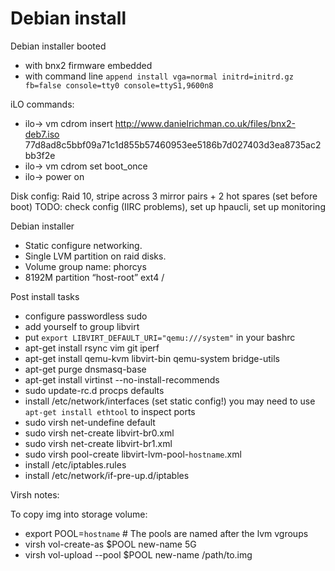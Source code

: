 # Debian install

Debian installer booted 
  - with bnx2 firmware embedded
  - with command line `append install vga=normal initrd=initrd.gz fb=false console=tty0 console=ttyS1,9600n8`

iLO commands:
  - ilo-> vm cdrom insert http://www.danielrichman.co.uk/files/bnx2-deb7.iso 77d8ad8c5bbf09a71c1d855b57460953ee5186b7d027403d3ea8735ac2bb3f2e
  - ilo-> vm cdrom set boot_once
  - ilo-> power on

Disk config: Raid 10, stripe across 3 mirror pairs + 2 hot spares (set before boot)
TODO: check config (IIRC problems), set up hpaucli, set up monitoring

Debian installer
  - Static configure networking.
  - Single LVM partition on raid disks.
  - Volume group name: phorcys
  - 8192M partition “host-root” ext4 /

Post install tasks
  - configure passwordless sudo
  - add yourself to group libvirt
  - put `export LIBVIRT_DEFAULT_URI="qemu:///system"` in your bashrc
  - apt-get install rsync vim git iperf
  - apt-get install qemu-kvm libvirt-bin qemu-system bridge-utils
  - apt-get purge dnsmasq-base
  - apt-get install virtinst --no-install-recommends
  - sudo update-rc.d procps defaults
  - install /etc/network/interfaces (set static config!)
    you may need to use `apt-get install ethtool` to inspect ports
  - sudo virsh net-undefine default
  - sudo virsh net-create libvirt-br0.xml
  - sudo virsh net-create libvirt-br1.xml
  - sudo virsh pool-create libvirt-lvm-pool-`hostname`.xml
  - install /etc/iptables.rules
  - install /etc/network/if-pre-up.d/iptables

Virsh notes:

To copy img into storage volume:

  - export POOL=`hostname` # The pools are named after the lvm vgroups
  - virsh vol-create-as $POOL new-name 5G
  - virsh vol-upload --pool $POOL new-name /path/to.img

